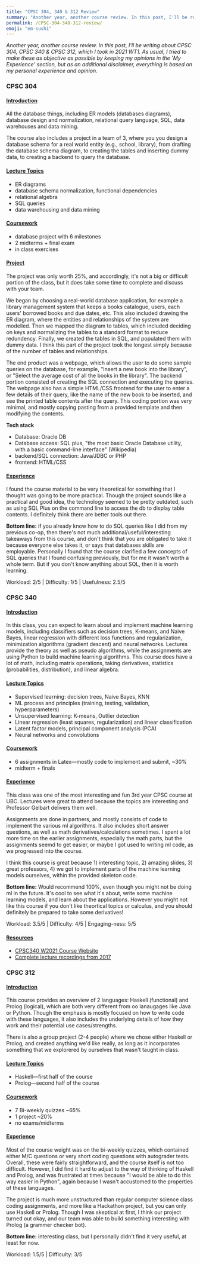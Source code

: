 ```yaml
---
title: "CPSC 304, 340 & 312 Review"
summary: "Another year, another course review. In this post, I'll be reviewing the 3 CPSC courses I took in 2021 WT1."
permalink: /CPSC-304-340-312-review/
emoji: "em-sushi"
---
```

*Another year, another course review. In this post, I'll be writing about CPSC 304, CPSC 340 & CPSC 312, which I took in 2021 WT1. As usual, I tried to make these as objective as possible by keeping my opinions in the 'My Experience' section, but as an additional disclaimer, everything is based on my personal experience and opinion.*

### CPSC 304
#### <ins>Introduction<ins>
All the database things, including ER models (databases diagrams), database design and normalization, relational query language, SQL, data warehouses and data mining.

The course also includes a project in a team of 3, where you you design a database schema for a real world entity (e.g., school, library), from drafting the database schema diagram, to creating the tables and inserting dummy data, to creating a backend to query the database.


#### <ins>Lecture Topics<ins>
- ER diagrams
- database schema normalization, functional dependencies
- relational algebra
- SQL queries
- data warehousing and data mining

#### <ins>Coursework<ins>
- database project with 6 milestones
- 2 midterms + final exam
- in class exercises

#### <ins>Project<ins>

The project was only worth 25%, and accordingly, it's not a big or difficult portion of the class, but it does take some time to complete and discuss with your team. 

We began by choosing a real-world database application, for example a library management system that keeps a books catalogue, users, each users' borrowed books and due dates, etc. This also included drawing the ER diagram, where the entities and relationships of the system are modelled. Then we mapped the diagram to tables, which included deciding on keys and normalizing the tables to a standard format to reduce redundency. Finally, we created the tables in SQL, and populated them with dummy data. I think this part of the project took the longest simply because of the number of tables and relationships.

The end product was a webpage, which allows the user to do some sample queries on the database, for example, "Insert a new book into the library", or "Select the average cost of all the books in the library". The backend portion consisted of creating the SQL connection and executing the queries. The webpage also has a simple HTML/CSS frontend for the user to enter a few details of their query, like the name of the new book to be inserted, and see the printed table contents after the query. This coding portion was very minimal, and mostly copying pasting from a provided template and then modifying the contents.


**Tech stack**
- Database: Oracle DB
- Database access: SQL plus, "the most basic Oracle Database utility, with a basic command-line interface" (Wikipedia)
- backend/SQL connection: Java/JDBC or PHP
- frontend: HTML/CSS

#### <ins>Experience<ins>

I found the course material to be very theoretical for something that I thought was going to be more practical. Though the project sounds like a practical and good idea, the technology seemed to be pretty outdated, such as using SQL Plus on the command line to access the db to display table contents. I definitely think there are better tools out there. 

**Bottom line:** if you already know how to do SQL queries like I did from my previous co-op, then there's not much additional/useful/interesting takeaways from this course, and don't think that you are obligated to take it because everyone else takes it, or says that databases skills are employable. Personally I found that the course clarified a few concepts of SQL queries that I found confusing previously, but for me it wasn't worth a whole term. But if you don't know anything about SQL, then it is worth learning.

 Workload: 2/5  |  Difficulty: 1/5 | Usefulness: 2.5/5

### CPSC 340
#### <ins>Introduction<ins>
In this class, you can expect to learn about and implement machine learning models, including classifiers such as decision trees, K-means, and Naive Bayes, linear regression with different loss functions and regularization, minimization algorithms (gradient descent) and neural networks. Lectures provide the theory as well as pseudo algorithms, while the assignments are using Python to build machine learning algorithms. This course does have a lot of math, including matrix operations, taking derivatives, statistics (probabilities, distribution), and linear algebra.



#### <ins>Lecture Topics<ins>
- Supervised learning: decision trees, Naive Bayes, KNN
- ML process and principles (training, testing, validation, hyperparameters)
- Unsupervised learning: K-means, Outlier detection
- Linear regression (least squares, regularization) and linear classification
- Latent factor models, principal component analysis (PCA)
- Neural networks and convolutions

#### <ins>Coursework<ins>
- 6 assignments in Latex—mostly code to implement and submit, ~30%
- midterm + finals

#### <ins>Experience<ins>

This class was one of the most interesting and fun 3rd year CPSC course at UBC. Lectures were great to attend because the topics are interesting and Professor Gelbart delivers them well.

Assignments are done in partners, and mostly consists of code to implement the various ml algorithms. It also includes short answer questions, as well as math derivatives/calculations sometimes. I spent a lot more time on the earlier assignments, especially the math parts, but the assignments seemd to get easier, or maybe I got used to writing ml code, as we progressed into the course. 

I think this course is great because 1) interesting topic, 2) amazing slides, 3) great professors, 4) we got to implement parts of the machine learning models ourselves, within the provided skeleton code.

**Bottom line:** Would recommend 100%, even though you might not be doing ml in the future. It's cool to see what it's about, write some machine learning models, and learn about the applications. However you might not like this course if you don't like theortical topics or calculus, and you should definitely be prepared to take some derivatives!

Workload: 3.5/5  |  Difficulty: 4/5  |  Engaging-ness: 5/5  

#### <ins>Resources<ins>
- [CPSC340 W2021 Course Website](https://github.com/UBC-CS/cpsc340-2021w1)
- [Complete lecture recordings from 2017](https://www.youtube.com/playlist?list=PLWmXHcz_53Q02ZLeAxigki1JZFfCO6M-b)


### CPSC 312
#### <ins>Introduction<ins>
This course provides an overview of 2 languages: Haskell (functional) and Prolog (logical), which are both very different from oo lanaugages like Java or Python. Though the emphasis is mostly focused on how to write code with these languages, it also includes the underlying details of how they work and their potential use cases/strengths.

There is also a group project (2-4 people) where we chose either Haskell or Prolog, and created anything we'd like really, as long as it incorporates something that we explorered by ourselves that wasn't taught in class.

#### <ins>Lecture Topics<ins>
- Haskell—first half of the course
- Prolog—second half of the course

#### <ins>Coursework<ins>
- 7 Bi-weekly quizzes ~65%
- 1 project ~20%
- no exams/midterms

#### <ins>Experience<ins>

Most of the course weight was on the bi-weekly quizzes, which contained either M/C questions or very short coding questions with autograder tests. Overall, these were fairly straightforward, and the course itself is not too difficult. However, I did find it hard to adjust to the way of thinking of Haskell and Prolog, and was frustrated at times because "I would be able to do this way easier in Python", again because I wasn't accustomed to the properties of these languages.

The project is much more unstructured than regular computer science class coding assignments, and more like a Hackathon project, but you can only use Haskell or Prolog. Though I was skeptical at first, I think our project turned out okay, and our team was able to build something interesting with Prolog (a grammer checker bot).

**Bottom line:** interesting class, but I personally didn't find it very useful, at least for now.

 Workload: 1.5/5  |  Difficulty: 3/5 
